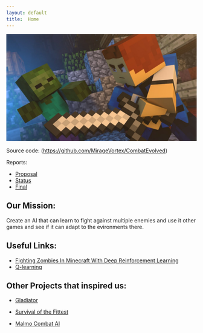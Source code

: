 ```yaml
---
layout: default
title:  Home
---
```

![Title Image](maxresdefault.jpg "Title Image")

Source code: (https://github.com/MirageVortex/CombatEvolved)

Reports:

- [Proposal](proposal.html)
- [Status](status.html)
- [Final](final.html)

## Our Mission:
Create an AI that can learn to fight against multiple enemies and use it other games and see if it can adapt to the evironments there.

## Useful Links:
- [Fighting Zombies In Minecraft With Deep Reinforcement Learning](http://cs229.stanford.edu/proj2016/report/UdagawaLeeNarasimhan-FightingZombiesInMinecraftWithDeepReinforcementLearning-report.pdf)
- [Q-learning](https://en.wikipedia.org/wiki/Q-learning)

## Other Projects that inspired us:
- [Gladiator](https://keiki83.github.io/Gladiator/)
- [Survival of the Fittest](https://mingh2.github.io/SurvivalOfTheFittest/)

- [Malmo Combat AI](https://www.youtube.com/watch?v=VaNi34cn9uE&t=21s)
